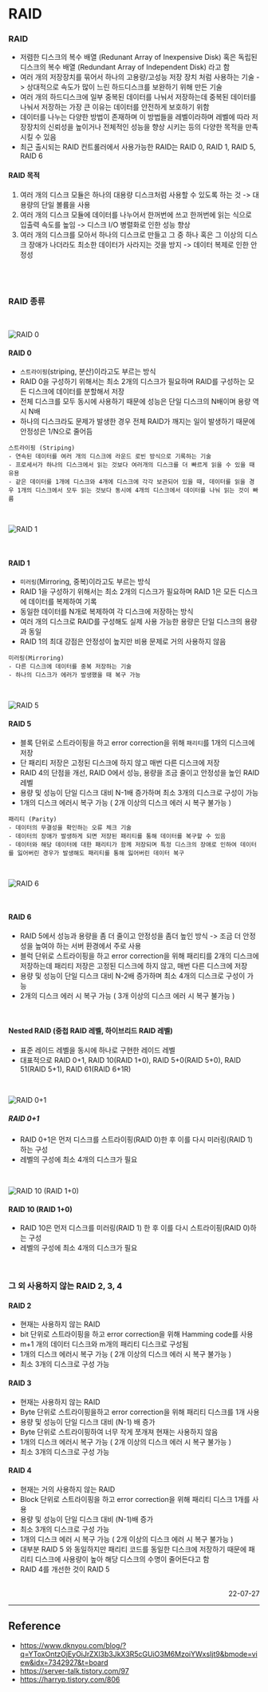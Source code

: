 # RAID

### RAID
- 저렴한 디스크의 복수 배열 (Redunant Array of Inexpensive Disk) 혹은 독립된 디스크의 복수 배열 (Redundant Array of Independent Disk) 라고 함
- 여러 개의 저장장치를 묶어서 하나의 고용량/고성능 저장 장치 처럼 사용하는 기술 -> 상대적으로 속도가 많이 느린 하드디스크를 보완하기 위해 만든 기술
- 여러 개의 하드디스크에 일부 중복된 데이터를 나눠서 저장하는데 중복된 데이터를 나눠서 저장하는 가장 큰 이유는 데이터를 안전하게 보호하기 위함
- 데이터를 나누는 다양한 방법이 존재하며 이 방법들을 레벨이라하며 레벨에 따라 저장장치의 신뢰성을 높이거나 전체적인 성능을 향상 시키는 등의 다양한 목적을 만족 시킬 수 있음
- 최근 출시되는 RAID 컨트롤러에서 사용가능한 RAID는 RAID 0, RAID 1, RAID 5, RAID 6  

#### RAID 목적
1. 여러 개의 디스크 모듈은 하나의 대용량 디스크처럼 사용할 수 있도록 하는 것 -> 대용량의 단일 볼륨을 사용
2. 여러 개의 디스크 모듈에 데이터를 나누어서 한꺼번에 쓰고 한꺼번에 읽는 식으로 입출력 속도를 높임 -> 디스크 I/O 병렬화로 인한 성능 향상
3. 여러 개의 디스크를 모아서 하나의 디스크로 만들고 그 중 하나 혹은 그 이상의 디스크 장애가 나더라도 최소한 데이터가 사라지는 것을 방지 -> 데이터 복제로 인한 안정성

<br>

<br>

### RAID 종류

<br>

![RAID 0](./img/RAID0.png)
<br>

#### RAID 0 
- <code>스트라이핑</code>(striping, 분산)이라고도 부르는 방식
- RAID 0을 구성하기 위해서는 최소 2개의 디스크가 필요하며 RAID를 구성하는 모든 디스크에 데이터를 분할해서 저장
- 전체 디스크를 모두 동시에 사용하기 때문에 성능은 단일 디스크의 N배이며 용량 역시 N배
- 하나의 디스크라도 문제가 발생한 경우 전체 RAID가 깨지는 일이 발생하기 때문에 안정성은 1/N으로 줄어듬
```
스트라이핑 (Striping)
- 연속된 데이터를 여러 개의 디스크에 라운드 로빈 방식으로 기록하는 기술
- 프로세서가 하나의 디스크에서 읽는 것보다 여러개의 디스크를 더 빠르게 읽을 수 있을 때 유용
- 같은 데이터를 1개에 디스크와 4개에 디스크에 각각 보관되어 있을 때, 데이터를 읽을 경우 1개의 디스크에서 모두 읽는 것보다 동시에 4개의 디스크에서 데이터를 나눠 읽는 것이 빠름
```

<br>

![RAID 1](./img/RAID1.png)

<br>

#### RAID 1
- <code>미러링</code>(Mirroring, 중복)이라고도 부르는 방식
- RAID 1을 구성하기 위해서는 최소 2개의 디스크가 필요하며 RAID 1은 모든 디스크에 데이터를 복제하여 기록
- 동일한 데이터를 N개로 복제하여 각 디스크에 저장하는 방식
- 여러 개의 디스크로 RAID를 구성해도 실제 사용 가능한 용량은 단일 디스크의 용량과 동일
- RAID 1의 최대 강점은 안정성이 높지만 비용 문제로 거의 사용하지 않음
```
미러링(Mirroring)
- 다른 디스크에 데이터를 중복 저장하는 기술
- 하나의 디스크가 에러가 발생했을 때 복구 가능
```

<br>

![RAID 5](./img/RAID5.png)
<br>

#### RAID 5
- 블록 단위로 스트라이핑을 하고 error correction을 위해 <code>패리티</code>를 1개의 디스크에 저장
- 단 패리티 저장은 고정된 디스크에 하지 않고 매번 다른 디스크에 저장
- RAID 4의 단점을 개선, RAID 0에서 성능, 용량을 조금 줄이고 안정성을 높인 RAID 레벨
- 용량 및 성능이 단일 디스크 대비 N-1배 증가하며 최소 3개의 디스크로 구성이 가능
- 1개의 디스크 에러시 복구 가능 ( 2개 이상의 디스크 에러 시 복구 불가능 )

```
패리티 (Parity)
- 데이터의 무결성을 확인하는 오류 체크 기술
- 데이터의 장애가 발생하게 되면 저장된 패리티를 통해 데이터를 복구할 수 있음
- 데이터와 해당 데이터에 대한 패리티가 함께 저장되며 특정 디스크의 장애로 인하여 데이터를 잃어버린 경우가 발생해도 패리티를 통해 잃어버린 데이터 복구
```

<br>

![RAID 6](./img/RAID6.png)

<br>

#### RAID 6
- RAID 5에서 성능과 용량을 좀 더 줄이고 안정성을 좀더 높인 방식 -> 조금 더 안정성을 높여야 하는 서버 환경에서 주로 사용
- 블럭 단위로 스트라이핑을 하고 error correction을 위해 패리티를 2개의 디스크에 저장하는데 패리티 저장은 고정된 디스크에 하지 않고, 매번 다른 디스크에 저장
- 용량 및 성능이 단일 디스크 대비 N-2배 증가하며 최소 4개의 디스크로 구성이 가능
- 2개의 디스크 에러 시 복구 가능 ( 3개 이상의 디스크 에러 시 복구 불가능 )

<br>


#### Nested RAID (중첩 RAID 레벨, 하이브리드 RAID 레벨)
- 표준 레이드 레벨을 동시에 하나로 구현한 레이드 레벨
- 대표적으로 RAID 0+1, RAID 10(RAID 1+0), RAID 5+0(RAID 5+0), RAID 51(RAID 5+1), RAID 61(RAID 6+1R)

<br>

![RAID 0+1](./img/RAID0%2B1.png)
<br>

##### RAID 0+1
- RAID 0+1은 먼저 디스크를 스트라이핑(RAID 0)한 후 이를 다시 미러링(RAID 1) 하는 구성
- 레벨의 구성에 최소 4개의 디스크가 필요 
 
<br>

![RAID 10 (RAID 1+0)](./img/RAID1%2B0.png)
<br>

#### RAID 10 (RAID 1+0)
- RAID 10은 먼저 디스크를 미러링(RAID 1) 한 후 이를 다시 스트라이핑(RAID 0)하는 구성
- 레벨의 구성에 최소 4개의 디스크가 필요

<br>

### 그 외 사용하지 않는 RAID 2, 3, 4
#### RAID 2
- 현재는 사용하지 않는 RAID
- bit 단위로 스트라이핑을 하고 error correction을 위해 Hamming code를 사용
- m+1 개의 데이터 디스크와 m개의 패리티 디스크로 구성됨
- 1개의 디스크 에러시 복구 가능 ( 2개 이상의 디스크 에러 시 복구 불가능 )
- 최소 3개의 디스크로 구성 가능
#### RAID 3
- 현재는 사용하지 않는 RAID
- Byte 단위로 스트라이핑을하고 error correction을 위해 패리티 디스크를 1개 사용
- 용량 및 성능이 단일 디스크 대비 (N-1) 배 증가
- Byte 단위로 스트라이핑하여 너무 작게 쪼개져 현재는 사용하지 않음
- 1개의 디스크 에러시 복구 가능 ( 2개 이상의 디스크 에러 시 복구 불가능 )
- 최소 3개의 디스크로 구성 가능
#### RAID 4
- 현재는 거의 사용하지 않는 RAID
- Block 단위로 스트라이핑을 하고 error correction을 위해 패리티 디스크 1개를 사용
- 용량 및 성능이 단일 디스크 대비 (N-1)배 증가
- 최소 3개의 디스크로 구성 가능
- 1개의 디스크 에러 시 복구 가능 ( 2개 이상의 디스크 에러 시 복구 불가능 )
- 대부분 RAID 5 와 동일하지만 패리티 코드를 동일한 디스크에 저장하기 때문에 패리티 디스크에 사용량이 높아 해당 디스크의 수명이 줄어든다고 함
- RAID 4를 개선한 것이 RAID 5

<br>


<div style="text-align: right">22-07-27</div>

-------

## Reference
- https://www.dknyou.com/blog/?q=YToxOntzOjEyOiJrZXl3b3JkX3R5cGUiO3M6MzoiYWxsIjt9&bmode=view&idx=7342927&t=board
- https://server-talk.tistory.com/97
- https://harryp.tistory.com/806